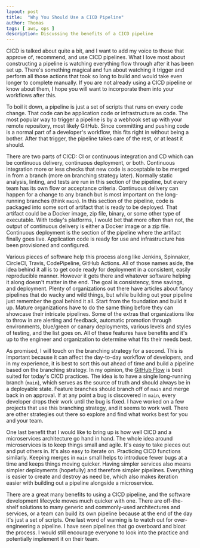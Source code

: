 ```yaml
---
layout: post
title:  "Why You Should Use a CICD Pipeline"
author: Thomas
tags: [ aws, ops ]
description: Discussing the benefits of a CICD pipeline
---
```


CICD is talked about quite a bit, and I want to add my voice to those that approve of, recommend, and use CICD pipelines. What I love most about constructing a pipeline is watching everything flow through after it has been set up. There's something magical and fun about watching it trigger and perform all those actions that took so long to build and would take even longer to complete manually. If you are not already using a CICD pipeline or know about them, I hope you will want to incorporate them into your workflows after this.

To boil it down, a pipeline is just a set of scripts that runs on every code change. That code can be application code or infrastructure as code. The most popular way to trigger a pipeline is by a webhook set up with your remote repository, most likely GitHub. Since committing and pushing code is a normal part of a developer's workflow, this fits right in without being a bother. After that trigger, the pipeline takes care of the rest, or at least it should.

There are two parts of CICD: CI or continuous integration and CD which can be continuous delivery, continuous deployment, or both. Continuous integration more or less checks that new code is acceptable to be merged in from a branch (more on branching strategy later). Normally static analysis, linting, and tests are run in this section of the pipeline, but every team has its own flow or acceptance criteria. Continuous delivery can happen for a change to any branch but is most important on the long-running branches (think `main`). In this section of the pipeline, code is packaged into some sort of artifact that is ready to be deployed. That artifact could be a Docker image, zip file, binary, or some other type of executable. With today's platforms, I would bet that more often than not, the output of continuous delivery is either a Docker image or a zip file. Continuous deployment is the section of the pipeline where the artifact finally goes live. Application code is ready for use and infrastructure has been provisioned and configured.

Various pieces of software help this process along like Jenkins, Spinnaker, CircleCI, Travis, CodePipeline, GitHub Actions. All of those names aside, the idea behind it all is to get code ready for deployment in a consistent, easily reproducible manner. However it gets there and whatever software helping it along doesn't matter in the end. The goal is consistency, time savings, and deployment. Plenty of organizations out there have articles about fancy pipelines that do wacky and wild things, but while building out your pipeline just remember the goal behind it all. Start from the foundation and build it up. Mature organizations have to do the same thing before they can showcase their intricate pipelines. Some of the extras that organizations like to throw in are alerting and feedback, automatic promotion through environments, blue/green or canary deployments, various levels and styles of testing, and the list goes on. All of these features have benefits and it's up to the engineer and organization to determine what fits their needs best.

As promised, I will touch on the branching strategy for a second. This is important because it can affect the day-to-day workflow of developers, and in my experience, it is best to sort this out ahead of time and build a pipeline based on the branching strategy. In my opinion, the [GitHub Flow](https://guides.github.com/introduction/flow/) is best suited for today's CICD practices. The idea is to have a single long-running branch (`main`), which serves as the source of truth and should always be in a deployable state. Feature branches should branch off of `main` and merge back in on approval. If at any point a bug is discovered in `main`, every developer drops their work until the bug is fixed. I have worked on a few projects that use this branching strategy, and it seems to work well. There are other strategies out there so explore and find what works best for you and your team.

One last benefit that I would like to bring up is how well CICD and a microservices architecture go hand in hand. The whole idea around microservices is to keep things small and agile. It's easy to take pieces out and put others in. It's also easy to iterate on. Practicing CICD functions similarly. Keeping merges in `main` small helps to introduce fewer bugs at a time and keeps things moving quicker. Having simpler services also means simpler deployments (hopefully) and therefore simpler pipelines. Everything is easier to create and destroy as need be, which also makes iteration easier with building out a pipeline alongside a microservice.

There are a great many benefits to using a CICD pipeline, and the software development lifecycle moves much quicker with one. There are off-the-shelf solutions to many generic and commonly-used architectures and services, or a team can build its own pipeline because at the end of the day it's just a set of scripts. One last word of warning is to watch out for over-engineering a pipeline. I have seen pipelines that go overboard and bloat the process. I would still encourage everyone to look into the practice and potentially implement it on their team.
